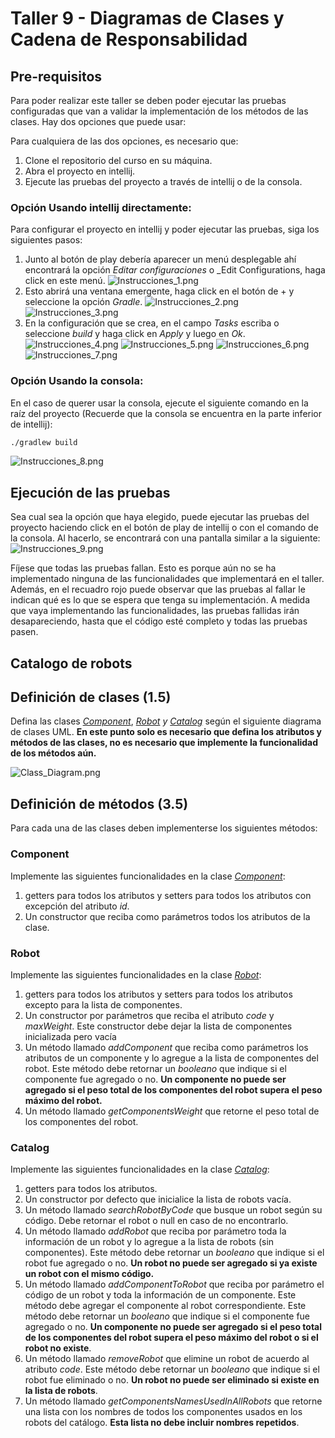 # Taller 9 - Diagramas de Clases y Cadena de Responsabilidad

## Pre-requisitos
Para poder realizar este taller se deben poder ejecutar las pruebas configuradas que van a validar la implementación de los métodos de las clases. Hay dos opciones que puede usar:

Para cualquiera de las dos opciones, es necesario que:
1. Clone el repositorio del curso en su máquina.
2. Abra el proyecto en intellij.
3. Ejecute las pruebas del proyecto a través de intellij o de la consola.

### Opción Usando intellij directamente:
Para configurar el proyecto en intellij y poder ejecutar las pruebas, siga los siguientes pasos:

1. Junto al botón de play debería aparecer un menú desplegable ahí encontrará la opción _Editar configuraciones_ o _Edit Configurations, haga click en este menú.
![Instrucciones_1.png](assets%2FInstrucciones_1.png)
2. Esto abrirá una ventana emergente, haga click en el botón de + y seleccione la opción _Gradle_.
![Instrucciones_2.png](assets%2FInstrucciones_2.png)
![Instrucciones_3.png](assets%2FInstrucciones_3.png)
3. En la configuración que se crea, en el campo _Tasks_ escriba o seleccione _build_ y haga click en _Apply_ y luego en _Ok_.
![Instrucciones_4.png](assets%2FInstrucciones_4.png)
![Instrucciones_5.png](assets%2FInstrucciones_5.png)
![Instrucciones_6.png](assets%2FInstrucciones_6.png)
![Instrucciones_7.png](assets%2FInstrucciones_7.png)

### Opción Usando la consola:

En el caso de querer usar la consola, ejecute el siguiente comando en la raíz del proyecto 
(Recuerde que la consola se encuentra en la parte inferior de intellij):

```bash
./gradlew build
```
![Instrucciones_8.png](assets%2FInstrucciones_8.png)

## Ejecución de las pruebas
Sea cual sea la opción que haya elegido, puede ejecutar las pruebas del proyecto haciendo click en el botón de play de intellij o con el comando de la consola.
Al hacerlo, se encontrará con una pantalla similar a la siguiente:
![Instrucciones_9.png](assets/Instrucciones_9.png)

Fíjese que todas las pruebas fallan. Esto es porque aún no se ha implementado ninguna de las funcionalidades que implementará en el taller.
Además, en el recuadro rojo puede observar que las pruebas al fallar le indican qué es lo que se espera que tenga su implementación.
A medida que vaya implementando las funcionalidades, las pruebas fallidas irán desapareciendo, hasta que el código esté completo y todas las pruebas pasen.


## Catalogo de robots

## Definición de clases (1.5)

Defina las clases _[Component](./src/main/java/com/javeriana/model/Component.java)_, 
_[Robot](./src/main/java/com/javeriana/model/Robot.java) y [Catalog](./src/main/java/com/javeriana/model/Catalog.java)_ según el siguiente diagrama de clases UML.
**En este punto solo es necesario que defina los atributos y métodos de las clases, no es necesario que implemente la funcionalidad de los métodos aún.**


![Class_Diagram.png](assets%2FClass_Diagram.png)

## Definición de métodos (3.5)
Para cada una de las clases deben implementerse los siguientes métodos:

### Component
Implemente las siguientes funcionalidades en la clase _[Component](./src/main/java/com/javeriana/model/Component.java)_:
1. getters para todos los atributos y setters para todos los atributos con excepción del atributo _id_.
2. Un constructor que reciba como parámetros todos los atributos de la clase.

### Robot
Implemente las siguientes funcionalidades en la clase _[Robot](./src/main/java/com/javeriana/model/Robot.java)_:
1. getters para todos los atributos y setters para todos los atributos excepto para la lista de componentes.
2. Un constructor por parámetros que reciba el atributo _code_ y _maxWeight_. Este constructor debe dejar la lista de componentes inicializada pero vacía
3. Un método llamado _addComponent_ que reciba como parámetros los atributos de un componente y lo agregue a la lista de componentes del robot.
Este método debe retornar un _booleano_ que indique si el componente fue agregado o no. **Un componente no puede ser agregado si el peso total de los componentes del robot supera el peso máximo del robot.**
4. Un método llamado _getComponentsWeight_ que retorne el peso total de los componentes del robot.

### Catalog
Implemente las siguientes funcionalidades en la clase _[Catalog](./src/main/java/com/javeriana/model/Catalog.java)_:
1. getters para todos los atributos.
2. Un constructor por defecto que inicialice la lista de robots vacía.
3. Un método llamado _searchRobotByCode_ que busque un robot según su código. Debe retornar el robot o null en caso de no encontrarlo.
4. Un método llamado _addRobot_ que reciba por parámetro toda la información de un robot y lo agregue a la lista de robots (sin componentes). 
Este método debe retornar un _booleano_ que indique si el robot fue agregado o no. **Un robot no puede ser agregado si ya existe un robot con el mismo código.**
5. Un método llamado _addComponentToRobot_ que reciba por parámetro el código de un robot y toda la información de un componente.
Este método debe agregar el componente al robot correspondiente. Este método debe retornar un _booleano_ que indique si el componente fue agregado o no. **Un componente no puede ser agregado si el peso total de los componentes del robot supera el peso máximo del robot o si el robot no existe**.
6. Un método llamado _removeRobot_ que elimine un robot de acuerdo al atributo _code_.
Este método debe retornar un _booleano_ que indique si el robot fue eliminado o no. **Un robot no puede ser eliminado si existe en la lista de robots**.
7. Un método llamado _getComponentsNamesUsedInAllRobots_ que retorne una lista con los nombres de todos los componentes usados en los robots del catálogo. **Esta lista no debe incluir nombres repetidos**.
    